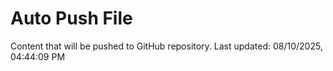 # Auto Push File

Content that will be pushed to GitHub repository.
Last updated: 08/10/2025, 04:44:09 PM